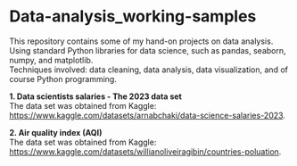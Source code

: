# Data-analysis_working-samples

This repository contains some of my hand-on projects on data analysis. Using standard Python libraries for data science, such as pandas, seaborn, numpy, and matplotlib. <br>
Techniques involved: data cleaning, data analysis, data visualization, and of course Python programming.

**1. Data scientists salaries - The 2023 data set** <br>
The data set was obtained from Kaggle: https://www.kaggle.com/datasets/arnabchaki/data-science-salaries-2023. <br>

**2. Air quality index (AQI)** <br>
The data set was obtained from Kaggle: https://www.kaggle.com/datasets/willianoliveiragibin/countries-poluation.
